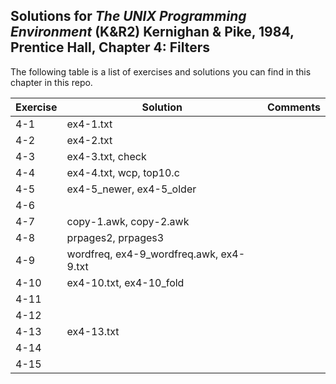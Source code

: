 ## Solutions for _The UNIX Programming Environment_ (K&R2) Kernighan & Pike, 1984, Prentice Hall, Chapter 4: Filters

The following table is a list of exercises and solutions you can find in this chapter in this repo.

|Exercise|Solution                      |Comments|
|--------|------------------------------|--------|
|4-1     |ex4-1.txt                     |        |
|4-2     |ex4-2.txt                     |        |
|4-3     |ex4-3.txt, check              |        |
|4-4     |ex4-4.txt, wcp, top10.c       |        |
|4-5     |ex4-5_newer, ex4-5_older      |        |
|4-6     |                              |        |
|4-7     |copy-1.awk, copy-2.awk        |        |
|4-8     |prpages2, prpages3            |        |
|4-9     |wordfreq, ex4-9_wordfreq.awk, ex4-9.txt|        |
|4-10    |ex4-10.txt, ex4-10_fold       |        |
|4-11	 |                              |        |
|4-12  	 |                              |        |
|4-13    |ex4-13.txt                    |        |
|4-14    |                              |        |
|4-15    |                              |        |


